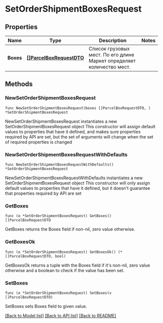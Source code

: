 # SetOrderShipmentBoxesRequest

## Properties

Name | Type | Description | Notes
------------ | ------------- | ------------- | -------------
**Boxes** | [**[]ParcelBoxRequestDTO**](ParcelBoxRequestDTO.md) | Список грузовых мест. По его длине Маркет определяет количество мест. | 

## Methods

### NewSetOrderShipmentBoxesRequest

`func NewSetOrderShipmentBoxesRequest(boxes []ParcelBoxRequestDTO, ) *SetOrderShipmentBoxesRequest`

NewSetOrderShipmentBoxesRequest instantiates a new SetOrderShipmentBoxesRequest object
This constructor will assign default values to properties that have it defined,
and makes sure properties required by API are set, but the set of arguments
will change when the set of required properties is changed

### NewSetOrderShipmentBoxesRequestWithDefaults

`func NewSetOrderShipmentBoxesRequestWithDefaults() *SetOrderShipmentBoxesRequest`

NewSetOrderShipmentBoxesRequestWithDefaults instantiates a new SetOrderShipmentBoxesRequest object
This constructor will only assign default values to properties that have it defined,
but it doesn't guarantee that properties required by API are set

### GetBoxes

`func (o *SetOrderShipmentBoxesRequest) GetBoxes() []ParcelBoxRequestDTO`

GetBoxes returns the Boxes field if non-nil, zero value otherwise.

### GetBoxesOk

`func (o *SetOrderShipmentBoxesRequest) GetBoxesOk() (*[]ParcelBoxRequestDTO, bool)`

GetBoxesOk returns a tuple with the Boxes field if it's non-nil, zero value otherwise
and a boolean to check if the value has been set.

### SetBoxes

`func (o *SetOrderShipmentBoxesRequest) SetBoxes(v []ParcelBoxRequestDTO)`

SetBoxes sets Boxes field to given value.



[[Back to Model list]](../README.md#documentation-for-models) [[Back to API list]](../README.md#documentation-for-api-endpoints) [[Back to README]](../README.md)


